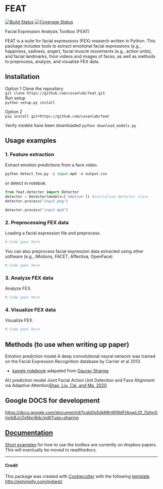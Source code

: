 # FEAT  
[![Build Status](https://api.travis-ci.org/cosanlab/feat.svg?branch=master)](https://travis-ci.org/cosanlab/feat/)
[![Coverage Status](https://coveralls.io/repos/github/cosanlab/feat/badge.svg?branch=master)](https://coveralls.io/github/cosanlab/feat?branch=master)

Facial Expression Analysis Toolbox (FEAT)

FEAT is a suite for facial expressions (FEX) research written in Python. This package includes tools to extract emotional facial expressions (e.g., happiness, sadness, anger), facial muscle movements (e.g., action units), and facial landmarks, from videos and images of faces, as well as methods to preprocess, analyze, and visualize FEX data. 

## Installation
Option 1 
Clone the repository    
`git clone https://github.com/cosanlab/feat.git`  
Run setup  
`python setup.py install`

Option 2  
`pip install git+https://github.com/cosanlab/feat`

Verify models have been downloaded
`python download_models.py` 

## Usage examples
### 1. Feature extraction
Extract emotion predictions from a face video.
```python
python detect_fex.py -i input.mp4 -o output.csv
```

or detect in notebok.
```python
from feat.detector import Detector
detector = Detector(models=['emotion']) #initialize detector class
detector.process("input.png")

detector.process("input.mp4")
```

### 2. Preprocessing FEX data
Loading a facial expression file and preprocess. 
```python
# Code goes here
```

You can also preprocess facial expression data extracted using other software (e.g., iMotions, FACET, Affectiva, OpenFace)
```python
# Code goes here
```

### 3. Analyze FEX data
Analyze FEX.
```python
# Code goes here
```

### 4. Visualize FEX data
Visualize FEX.
```python
# Code goes here
```

## Methods (to use when writing up paper)

Emotion prediction model
A deep convolutional neural network was trained on the Facial Expression Recognition database by Carrier et al 2013. 
- [kaggle notebook](https://www.kaggle.com/jcheong0428/facial-emotion-recognition) adapated from [Gaurav Sharma](https://medium.com/analytics-vidhya/facial-emotion-recognition-fer-using-keras-763df7946a64)

AU prediction model 
Joint Facial Action Unit Detection and Face Alignment via Adaptive Attention[Shao, Liu, Cai, and Ma, 2020](https://arxiv.org/pdf/2003.08834.pdf)


## Google DOCS for development
https://docs.google.com/document/d/1cqbDp5dkMtnWWdFtAowLGf_l1zhnGmvb8JcOxNsn8dc/edit?usp=sharing


## [Documentation](https://feat.readthedocs.io/en/latest/index.html)
[Short examples](https://paper.dropbox.com/doc/feat_tutorial-JT4sSvNEFA77Hgeo5kVg2) for how to use the toolbox are currently on dropbox papers.  This will eventually be moved to readthedocs.

---------
#### Credit

This package was created with [Cookiecutter](https://github.com/audreyr/cookiecutter) with the following [template](https://github.com/ejolly/cookiecutter-pypackage).
http://eshinjolly.com/pybest/
